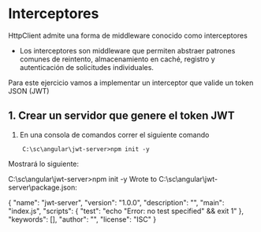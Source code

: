 # Interceptores

HttpClient admite una forma de middleware conocido como interceptores 
- Los interceptores son middleware que permiten abstraer patrones comunes de reintento, almacenamiento en caché, registro y autenticación de solicitudes individuales.

Para este ejercicio vamos a implementar un interceptor que valide un token JSON (JWT)


## 1. Crear un servidor que genere el token JWT
1. En una consola de comandos correr el  siguiente comando
```shell
	C:\sc\angular\jwt-server>npm init -y
```
Mostrará lo siguiente:

C:\sc\angular\jwt-server>npm init -y
Wrote to C:\sc\angular\jwt-server\package.json:

{
  "name": "jwt-server",
  "version": "1.0.0",
  "description": "",
  "main": "index.js",
  "scripts": {
    "test": "echo \"Error: no test specified\" && exit 1"
  },
  "keywords": [],
  "author": "",
  "license": "ISC"
}
<!--stackedit_data:
eyJoaXN0b3J5IjpbLTExNzI1MDE1NzRdfQ==
-->